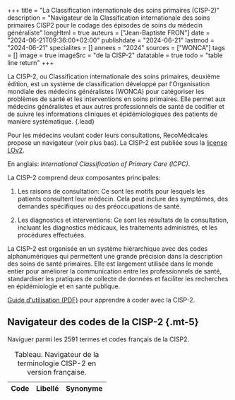 +++
title = "La Classification internationale des soins primaires (CISP-2)"
description = "Navigateur de la Classification internationale des soins primaires CISP2 pour le codage des épisodes de soins du médecin généraliste"
longHtml = true
auteurs = ["Jean-Baptiste FRON"]
date = "2024-06-21T09:36:00+02:00"
publishdate = "2024-06-21"
lastmod = "2024-06-21"
specialites = []
annees = "2024"
sources = ["WONCA"]
tags = []
image = true
imageSrc = "de la CISP-2"
datatable = true
todo = "table line return"
+++

La CISP-2, ou Classification internationale des soins primaires, deuxième édition, est un système de classification développé par l'Organisation mondiale des médecins généralistes (WONCA) pour catégoriser les problèmes de santé et les interventions en soins primaires. Elle permet aux médecins généralistes et aux autres professionnels de santé de codifier et de suivre les informations cliniques et épidémiologiques des patients de manière systématique.
{.lead}

Pour les médecins voulant coder leurs consultations, RecoMédicales propose un navigateur (voir plus bas). La CISP-2 est publiée sous la [license LOv2](https://github.com/etalab/licence-ouverte/blob/master/LO.md).

En anglais: *International Classification of Primary Care (ICPC)*.

La CISP-2 comprend deux composantes principales:

1. Les raisons de consultation: Ce sont les motifs pour lesquels les patients consultent leur médecin. Cela peut inclure des symptômes, des demandes spécifiques ou des préoccupations de santé.

2. Les diagnostics et interventions: Ce sont les résultats de la consultation, incluant les diagnostics médicaux, les traitements administrés, et les procédures effectuées.

La CISP-2 est organisée en un système hiérarchique avec des codes alphanumériques qui permettent une grande précision dans la description des soins de santé primaires. Elle est largement utilisée dans le monde entier pour améliorer la communication entre les professionnels de santé, standardiser les pratiques de collecte de données et faciliter les recherches en épidémiologie et en santé publique.

[Guide d'utilisation (PDF)](https://orbi.uliege.be/bitstream/2268/229852/1/Chap%201-9.pdf) pour apprendre à coder avec la CISP-2.

## Navigateur des codes de la CISP-2 {.mt-5}

Naviguer parmi les 2591 termes et codes français de la CISP2.

<script type="application/ld+json">{"@context": "https://schema.org","@type": "Table","about": "Navigateur de la terminologie CISP-2 en version française."}</script>
<table id="cisp2-table" class="table">
<caption><span class="font-weight-bold">Tableau.</span> Navigateur de la terminologie CISP-2 en version française.</caption>
<thead>
  <tr>
    <th scope="col">Code</th>
    <th scope="col">Libellé</th>
    <th scope="col">Synonyme</th>
  </tr>
</thead>
</table>

<script type="module">
window.addEventListener('load', () => {
  $(function () {
    $('#cisp2-table').DataTable({
      ajax: '/data/cisp2.json',
      bAutoWidth: false,
      columns: [
        { data: 'code' },
        { data: 'label' },
        { data: 'synonym' }
      ]
    })
  })
})
</script>
